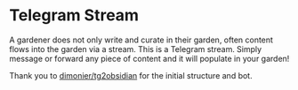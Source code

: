 # Telegram Stream

A gardener does not only write and curate in their garden, often content flows into the garden via a stream. This is a Telegram stream. Simply message or forward any piece of content and it will populate in your garden! 

Thank you to [dimonier/tg2obsidian](https://github.com/dimonier/tg2obsidian) for the initial structure and bot. 